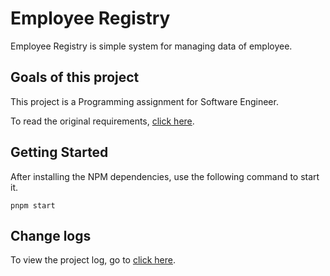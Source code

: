 # Employee Registry

Employee Registry is simple system for managing data of employee.

## Goals of this project

This project is a Programming assignment for Software Engineer.

To read the original requirements, [click here](./TASK.md).

## Getting Started

After installing the NPM dependencies, use the following command to start it.

```shell
pnpm start
```

## Change logs

To view the project log, go to  [click here](./CHANGELOG.md).
